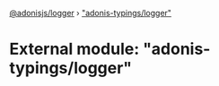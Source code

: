 [@adonisjs/logger](../README.md) › ["adonis-typings/logger"](_adonis_typings_logger_.md)

# External module: "adonis-typings/logger"


